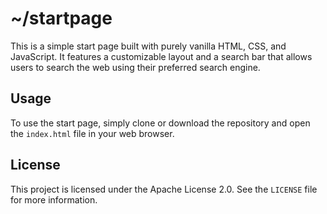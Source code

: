 # ~/startpage

This is a simple start page built with purely vanilla HTML, CSS, and JavaScript. It features a customizable layout and a search bar that allows users to search the web using their preferred search engine.

## Usage

To use the start page, simply clone or download the repository and open the `index.html` file in your web browser.

## License

This project is licensed under the Apache License 2.0. See the `LICENSE` file for more information.

